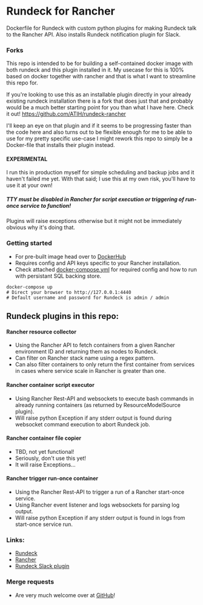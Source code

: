 # Rundeck for Rancher

Dockerfile for Rundeck with custom python plugins for making Rundeck talk to the Rancher API.
Also installs Rundeck notification plugin for Slack.

### Forks
This repo is intended to be for building a self-contained docker image with both rundeck and this plugin installed in it.
My usecase for this is 100% based on docker together with rancher and that is what I want to streamline this repo for.

If you're looking to use this as an installable plugin directly in your already existing rundeck installation there is a fork that does just that and probably would be a much better starting point for you than what I have here.
Check it out!
https://github.com/ATIH/rundeck-rancher

I'll keep an eye on that plugin and if it seems to be progressing faster than the code here and also turns out to be flexible enough for me to be able to use for my pretty specific use-case I might rework this repo to simply be a Docker-file that installs their plugin instead.

#### EXPERIMENTAL
I run this in production myself for simple scheduling and backup jobs and it haven't failed me yet.
With that said; I use this at my own risk, you'll have to use it at your own!

##### TTY must be disabled in Rancher for script execution or triggering of run-once service to function!
Plugins will raise exceptions otherwise but it might not be immediately obvious why it's doing that.

### Getting started
- For pre-built image head over to [DockerHub](https://hub.docker.com/r/kallqvist/rundeck-rancher/)
- Requires config and API keys specific to your Rancher installation.
- Check attached [docker-compose.yml](https://github.com/kallqvist/rundeck-rancher/blob/master/docker-compose.yml) for required config and how to run with persistant SQL backing store.
```
docker-compose up
# Direct your browser to http://127.0.0.1:4440
# Default username and password for Rundeck is admin / admin
```

## Rundeck plugins in this repo:
#### Rancher resource collector
- Using the Rancher API to fetch containers from a given Rancher environment ID and returning them as nodes to Rundeck.
- Can filter on Rancher stack name using a regex pattern.
- Can also filter containers to only return the first container from services in cases where service scale in Rancher is greater than one.

#### Rancher container script executor
- Using Rancher Rest-API and websockets to execute bash commands in already running containers (as returned by ResourceModelSource plugin).
- Will raise python Exception if any stderr output is found during websocket command execution to abort Rundeck job.

#### Rancher container file copier
- TBD, not yet functional!
- Seriously, don't use this yet!
- It will raise Exceptions...

#### Rancher trigger run-once container
- Using the Rancher Rest-API to trigger a run of a Rancher start-once service.
- Using Rancher event listener and logs websockets for parsing log output.
- Will raise python Exception if any stderr output is found in logs from start-once service run.


### Links:
- [Rundeck](http://rundeck.org/)
- [Rancher](http://rancher.com/rancher/)
- [Rundeck Slack plugin](https://github.com/higanworks/rundeck-slack-incoming-webhook-plugin)

### Merge requests
- Are very much welcome over at [GitHub](https://github.com/kallqvist/rundeck-rancher)!

